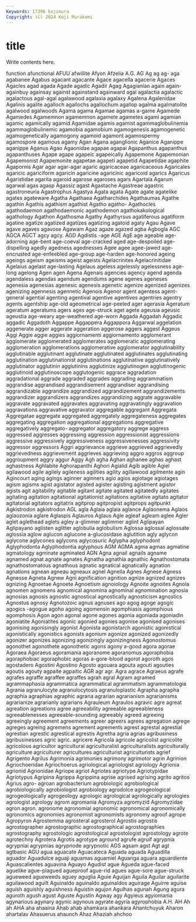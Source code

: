 ```yaml
---
Keywords: 17396 kojimura
Copyright: (C) 2024 Koji Murakami
---
```


# title

Write contents here.



function afunctional AFUU afwillite Afyon Afzelia A.G. AG Ag
ag ag- aga agabanee Agabus agacant agacante Agace agacella agacerie
Agaces Agacles agad agada Agade agadic Agadir Agag Agagianian again
again- againbuy againsay against againstand againward agal agalactia agalactic agalactous
agal-agal agalawood agalaxia agalaxy Agalena Agalenidae Agalinis agalite agalloch agallochs
agallochum agallop agalma agalmatolite agalwood agalwoods Agama agama Agamae agamas
a-game Agamede Agamedes Agamemnon agamemnon agamete agametes agami agamian agamic
agamically agamid Agamidae agamis agamist agammaglobulinemia agammaglobulinemic agamobia agamobium agamogenesis
agamogenetic agamogenetically agamogony agamoid agamont agamospermy agamospore agamous agamy Agan
Agana aganglionic Aganice Aganippe aganippe Aganus Agao Agaonidae agapae agapai
Agapanthus agapanthus agapanthuses Agape agape agapeic agapeically Agapemone Agapemonian Agapemonist
Agapemonite agapetae agapeti agapetid Agapetidae agaphite Agapornis Agar agar agar-agar
agaric agaricaceae agaricaceous Agaricales agaricic agariciform agaricin agaricine agaricinic agaricoid
agarics Agaricus Agaristidae agarita agaroid agarose agaroses agars Agartala Agarum
agarwal agas agasp Agassiz agast Agastache Agastreae agastric agastroneuria Agastrophus
Agastya Agata agata Agate agate agatelike agates agateware Agatha Agathaea
Agatharchides Agathaumas Agathe agathin Agathis agathism agathist Agatho agatho- Agathocles
agathodaemon agathodaemonic agathodemon agathokakological agathology Agathon Agathosma Agathy Agathyrsus agatiferous
agatiform agatine agatize agatized agatizes agatizing agatoid agaty Agau Agave
agave agaves agavose Agawam Agaz agaze agazed agba Agbogla AGC
AGCA AGCT agcy agcy. AGD Agdistis -age AGE AgE age
ageable age-adorning age-bent age-coeval age-cracked aged age-despoiled age-dispelling agedly agedness
agednesses Agee agee agee-jawed age-encrusted age-enfeebled age-group age-harden age-honored ageing
ageings ageism ageisms ageist ageists Agelacrinites Agelacrinitidae Agelaius agelast age-lasting
Agelaus ageless agelessly agelessness age-long agelong Agen agen Agena Agenais
agencies agency agend agenda agendaless agendas agendum agendums agene agenes
ageneses agenesia agenesias agenesic agenesis agenetic agenize agenized agenizes agenizing
agennesis agennetic Agenois Agenor agent agentess agent-general agential agenting agentival
agentive agentives agentries agentry agents agentship age-old ageometrical age-peeled ager
agerasia Ageratum ageratum ageratums agers ages age-struck aget agete ageusia
ageusic ageustia age-weary age-weathered age-worn Aggada Aggadah Aggadic aggadic Aggadoth
Aggappe Aggappera Aggappora Aggarwal aggelation aggenerate agger aggerate aggeration aggerose
aggers aggest Aggeus Aggi Aggie aggie aggies aggiornamenti aggiornamento agglomerant
agglomerate agglomerated agglomerates agglomeratic agglomerating agglomeration agglomerations agglomerative agglomerator agglutinability
agglutinable agglutinant agglutinate agglutinated agglutinates agglutinating agglutination agglutinationist agglutinations agglutinative
agglutinatively agglutinator agglutinin agglutinins agglutinize agglutinogen agglutinogenic agglutinoid agglutinoscope agglutogenic
aggrace aggradation aggradational aggrade aggraded aggrades aggrading aggrammatism aggrandise aggrandised
aggrandisement aggrandiser aggrandising aggrandizable aggrandize aggrandized aggrandizement aggrandizements aggrandizer aggrandizers
aggrandizes aggrandizing aggrate aggravable aggravate aggravated aggravates aggravating aggravatingly aggravation
aggravations aggravative aggravator aggregable aggregant Aggregata Aggregatae aggregate aggregated aggregately
aggregateness aggregates aggregating aggregation aggregational aggregations aggregative aggregatively aggregato- aggregator
aggregatory aggrege aggress aggressed aggresses aggressing aggression aggressionist aggressions aggressive
aggressively aggressiveness aggressivenesses aggressivity aggressor aggressors Aggri aggrievance aggrieve aggrieved
aggrievedly aggrievedness aggrievement aggrieves aggrieving aggro aggros aggroup aggroupment aggry
aggur Aggy Agh agha Aghan aghanee aghas aghast aghastness Aghlabite
Aghorapanthi Aghori Agialid Agib agible Agiel agilawood agile agilely agileness
agilities agility agillawood agilmente agin Agincourt aging agings aginner aginners
agio agios agiotage agiotages agism agisms agist agistator agisted agister
agisting agistment agistor agists agit agitability agitable agitant agitate agitated
agitatedly agitates agitating agitation agitational agitationist agitations agitative agitato agitator
agitatorial agitators agitatrix agitprop agitpropist agitprops agitpunkt Agkistrodon agkistrodon AGL
agla Aglaia aglaia aglance Aglaonema Aglaos aglaozonia aglare Aglaspis Aglauros
Aglaus Agle agleaf agleam aglee Agler aglet aglethead aglets agley
a-glimmer aglimmer aglint Aglipayan Aglipayano aglisten aglitter aglobulia aglobulism Aglossa
aglossal aglossate aglossia aglow aglucon aglucone a-glucosidase aglutition agly aglycon
aglycone aglycones aglycons aglycosuric Aglypha aglyphodont Aglyphodonta Aglyphodontia aglyphous AGM
AGMA agma agmas agmatine agmatology agminate agminated AGN Agna agnail
agnails agname agnamed agnat agnate agnates Agnatha agnathia agnathic Agnathostomata
agnathostomatous agnathous agnatic agnatical agnatically agnation agnations agnean agneau agneaux
agnel Agnella Agnes Agnese Agness Agnesse Agneta Agnew Agni agnification
agnition agnize agnized agnizes agnizing Agnoetae Agnoete Agnoetism agnoiology Agnoite
agnoites Agnola agnomen agnomens agnomical agnomina agnominal agnomination agnosia agnosias
agnosis agnostic agnostical agnostically agnosticism agnostics Agnostus agnosy Agnotozoic agnus
agnuses ago agog agoge agogic agogics -agogue agoho agoing agomensin
agomphiasis agomphious agomphosis Agon agon agonal agone agones agonia agoniada
agoniadin agoniatite Agoniatites agonic agonied agonies agonise agonised agonises agonising
agonisingly agonist Agonista agonistarch agonistic agonistical agonistically agonistics agonists agonium
agonize agonized agonizedly agonizer agonizes agonizing agonizingly agonizingness Agonostomus agonothet
agonothete agonothetic agons agony a-good agora agorae Agoraea Agoraeus agoramania
agoranome agoranomus agoraphobia agoraphobiac agoraphobic agoras a-gore-blood agorot agoroth agos
agostadero Agostini Agostino Agosto agouara agouta agouti agouties agoutis agouty
agpaite agpaitic AGR agr agr. Agra agrace Agraeus agrafe agrafes
agraffe agraffee agraffes agrah agral Agram agramed agrammaphasia agrammatica agrammatical
agrammatism agrammatologia Agrania agranulocyte agranulocytosis agranuloplastic Agrapha agrapha agraphia agraphias
agraphic agraria agrarian agrarianism agrarianisms agrarianize agrarianly agrarians Agrauleum Agraulos
agravic agre agreat agreation agreations agree agreeability agreeable agreeableness agreeablenesses
agreeable-sounding agreeably agreed agreeing agreeingly agreement agreements agreer agreers agrees
agregation agrege agreges agreing agremens agrement agrements agrest agrestal agrestial
agrestian agrestic agrestical agrestis Agretha agria agrias agribusiness agribusinesses agric
agric. agricere Agricola agricole agricolist agricolite agricolous agricultor agricultural agriculturalist
agriculturalists agriculturally agriculture agriculturer agricultures agriculturist agriculturists agrief Agrigento Agrilus
Agrimonia agrimonies agrimony agrimotor agrin Agrinion Agriochoeridae Agriochoerus agriological agriologist
agriology Agrionia agrionid Agrionidae Agriope agriot Agriotes agriotype Agriotypidae Agriotypus
Agripina Agrippa Agrippina agrise agrised agrising agrito agritos Agrius agro-
agroan agrobacterium agrobiologic agrobiological agrobiologically agrobiologist agrobiology agrodolce agrogeological agrogeologically
agrogeology agrologic agrological agrologically agrologies agrologist agrology agrom agromania Agromyza
agromyzid Agromyzidae agron agron. agronome agronomial agronomic agronomical agronomically agronomics
agronomies agronomist agronomists agronomy agroof agrope Agropyron Agrostemma agrosteral agrosterol
Agrostis agrostis agrostographer agrostographic agrostographical agrostographies agrostography agrostologic agrostological agrostologist
agrostology agrote agrotechny Agrotera Agrotis agrotype aground agrufe agruif agrypnia
agrypniai agrypnias agrypnode agrypnotic AGS agsam agst Agt agt agtbasic
AGU agua aguacate Aguacateca Aguada aguada Aguadilla aguador Aguadulce aguaji
aguamas aguamiel Aguanga aguara aguardiente Aguascalientes aguavina Aguayo Agudist ague
Agueda ague-faced aguelike ague-plagued agueproof ague-rid agues ague-sore ague-struck agueweed
agueweeds aguey aguglia Aguie Aguijan Aguila Aguilar aguilarite aguilawood aguilt
Aguinaldo aguinaldo aguinaldos aguirage Aguirre aguise aguish aguishly aguishness Aguistin
agujon Agulhas agunah Agung agura aguroth agush agust Aguste Agustin
Agway agy Agyieus agyiomania agynarious agynary agynic agynous agyrate agyria
agyrophobia A.H. AH Ah ah AHA aha ahaaina Ahab ahab
ahamkara ahankara Ahantchuyuk Aharon ahartalav Ahasuerus ahaunch Ahaz Ahaziah ahchoo
